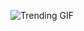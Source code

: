 
<!-- GIF_SECTION -->
![Trending GIF](https://media1.giphy.com/media/v1.Y2lkPThiYjIxNzcyeG8xNTBjNWdpbWVweWkzb2p6NWk0ZTYxNG1oMnA1bm1rNHJ0MHBlMiZlcD12MV9naWZzX3NlYXJjaCZjdD1n/hXddB04gkpgBoxApfh/giphy.gif)
<!-- END_GIF_SECTION -->
